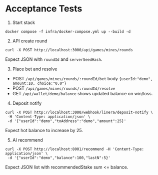# Acceptance Tests

1) Start stack
```
docker compose -f infra/docker-compose.yml up --build -d
```

2) API create round
```
curl -X POST http://localhost:3000/api/games/mines/rounds
```
Expect JSON with `roundId` and `serverSeedHash`.

3) Place bet and resolve
- POST `/api/games/mines/rounds/:roundId/bet` body `{userId:"demo", amount:10, choice:"0,0"}`
- POST `/api/games/mines/rounds/:roundId/resolve`
- GET `/api/wallet/demo/balance` shows updated balance on win/loss.

4) Deposit notify
```
curl -X POST http://localhost:3000/webhook/linera/deposit-notify \
 -H 'Content-Type: application/json' \
 -d '{"userId":"demo","toAddress":"demo","amount":25}'
```
Expect hot balance to increase by 25.

5) AI recommend
```
curl -X POST http://localhost:8001/recommend -H 'Content-Type: application/json' \
 -d '{"userId":"demo","balance":100,"lastN":5}'
```
Expect JSON list with recommendedStake sum <= balance.
